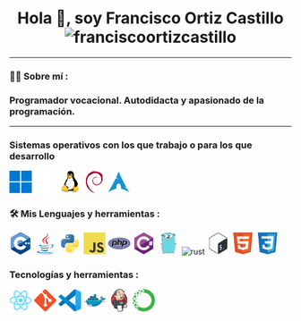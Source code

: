 <h1 align="center">Hola 👋, soy Francisco Ortiz Castillo
<img src="https://komarev.com/ghpvc/?username=franciscoortizcastillo&label=Profile%20views&color=0e75b6&style=flat" alt="franciscoortizcastillo" />
</h1>

---
 <div id="header" align="left">

### :man_technologist: Sobre mí :
<h3 align="left">Programador vocacional. Autodidacta y apasionado de la programación.</h3>

---

### Sistemas operativos con los que trabajo o para los que desarrollo

<p align="left">
<img src="https://github.com/devicons/devicon/blob/master/icons/windows11/windows11-original.svg" title="Windows" alt="Windows" width="40" height="40" />
<img src="https://raw.githubusercontent.com/logo/apple/master/images/logo-white.svg" title="macOS" alt="macOS" width="40" height="40" />
<img src="https://github.com/devicons/devicon/blob/master/icons/linux/linux-original.svg" title="Linux" alt="Linux" width="40" height="40" />
<img src="https://github.com/devicons/devicon/blob/master/icons/debian/debian-original.svg" title="Debian" alt="Debian" width="40" height="40"/>
<img src="https://github.com/devicons/devicon/blob/master/icons/archlinux/archlinux-original.svg" title="Arch Linux" alt="Arch Linux"  width="40" height="40" />
</p>

### :hammer_and_wrench: Mis Lenguajes y herramientas :
<p align="left"> 
<img src="https://raw.githubusercontent.com/devicons/devicon/master/icons/cplusplus/cplusplus-original.svg" alt="cplusplus" width="40" height="40"/> 
<img src="https://raw.githubusercontent.com/devicons/devicon/master/icons/java/java-original.svg" alt="java" width="40" height="40"/> 
<img src="https://raw.githubusercontent.com/devicons/devicon/master/icons/python/python-original.svg" alt="python" width="40" height="40"/> 
<img src="https://raw.githubusercontent.com/devicons/devicon/master/icons/javascript/javascript-original.svg" alt="javascript" width="40" height="40"/> 
<img src="https://raw.githubusercontent.com/devicons/devicon/master/icons/php/php-original.svg" alt="php" width="40" height="40"/>
<img src="https://raw.githubusercontent.com/devicons/devicon/master/icons/csharp/csharp-original.svg" alt="csharp" width="40" height="40"/>
<img src="https://raw.githubusercontent.com/devicons/devicon/master/icons/go/go-original.svg" alt="go" width="40" height="40"/> 
<img style="background-color:#FFF;" src="https://github.com/rust-lang/rust-artwork/blob/master/logo/rust-logo-256x256.png" alt="rust" width="40" height="40"/>
<img src="https://github.com/devicons/devicon/blob/master/icons/bash/bash-original.svg" title="Bash" alt="Bash"  width="40" height="40" />
<img src="https://github.com/devicons/devicon/blob/master/icons/html5/html5-original.svg" title="Html5" alt="Html5"  width="40" height="40" />
<img src="https://github.com/devicons/devicon/blob/master/icons/css3/css3-original.svg" title="CSS3" alt="CSS3"  width="40" height="40" />
</p>


### Tecnologías y herramientas :

<p align="left">
<img src="https://github.com/devicons/devicon/blob/master/icons/react/react-original.svg" title="React" alt="React" width="40" height="40" />
<img src="https://github.com/devicons/devicon/blob/master/icons/git/git-original.svg" title="Git" alt="Git" width="40" height="40" />
<img src="https://github.com/devicons/devicon/blob/master/icons/vscode/vscode-original.svg" title="Visual Studio Code" alt="Visual Studio Code" width="40" height="40" />
<img src="https://github.com/devicons/devicon/blob/master/icons/docker/docker-original.svg" title="Docker" alt="Docker" width="40" height="40"/>
<img src="https://github.com/devicons/devicon/blob/master/icons/jenkins/jenkins-original.svg" title="Jenkins" alt="Jenkins"  width="40" height="40" />
<img src="https://github.com/devicons/devicon/blob/master/icons/anaconda/anaconda-original.svg" title="Anaconda" alt="Anaconda"  width="40" height="40" />
</p>

